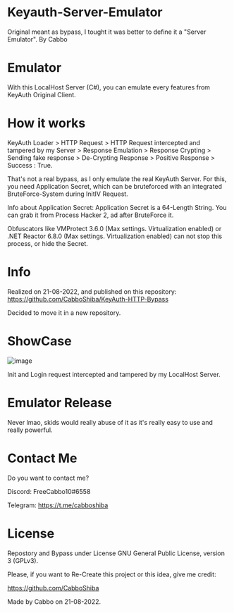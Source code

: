 # Keyauth-Server-Emulator
Original meant as bypass, I tought it was better to define it a "Server Emulator". By Cabbo 

# Emulator

With this LocalHost Server (C#), you can emulate every features from KeyAuth Original Client. 

# How it works

KeyAuth Loader > HTTP Request > HTTP Request intercepted and tampered by my Server > Response Emulation > Response Crypting > Sending fake response > De-Crypting Response > Positive Response > Success : True. 

That's not a real bypass, as I only emulate the real KeyAuth Server.
For this, you need Application Secret, which can be bruteforced with an integrated BruteForce-System during InitIV Request. 

Info about Application Secret: 
Application Secret is a 64-Length String. You can grab it from Process Hacker 2, ad after BruteForce it. 

Obfuscators like VMProtect 3.6.0 (Max settings. Virtualization enabled) or .NET Reactor 6.8.0 (Max settings. Virtualization enabled) can not stop this process, or hide the Secret. 

# Info

Realized on 21-08-2022, and published on this repository: https://github.com/CabboShiba/KeyAuth-HTTP-Bypass

Decided to move it in a new repository. 

# ShowCase


![image](https://user-images.githubusercontent.com/92642446/188995437-793b3569-3a15-4b8b-bfdd-eeebab11a5bb.png)

Init and Login request intercepted and tampered by my LocalHost Server.

# Emulator Release

Never lmao, skids would really abuse of it as it's really easy to use and really powerful. 

# Contact Me

Do you want to contact me? 

Discord: FreeCabbo10#6558

Telegram: https://t.me/cabboshiba

# License 

Repostory and Bypass under License GNU General Public License, version 3 (GPLv3).

Please, if you want to Re-Create this project or this idea, give me credit:
 
https://github.com/CabboShiba

Made by Cabbo on 21-08-2022.


